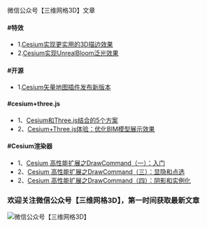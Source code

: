 微信公众号【三维网格3D】文章

#### #特效
* 1.[Cesium实现更实用的3D描边效果](Cesium/postprocess/01/readme.md)
* 2.[Cesium实现UnrealBloom泛光效果](Cesium/postprocess/02/readme.md)

#### #开源
* 1.[Cesium矢量地图插件发布新版本](Cesium/vectortile/01/readme.md)
#### #cesium+three.js
* 1、[Cesium和Three.js结合的5个方案](Mesh-3D/cesium+three/01.md)
* 2、[Cesium+Three.js体验：优化BIM模型展示效果](Mesh-3D/cesium+three/02.md)

#### #Cesium渲染器
* 1、[Cesium 高性能扩展之DrawCommand（一）：入门](Cesium/renderer/01.md)
* 2、[Cesium 高性能扩展之DrawCommand（三）：显隐和点选](Cesium/renderer/03.md)
* 2、[Cesium 高性能扩展之DrawCommand（四）：阴影和实例化](Cesium/renderer/04.md)

### 欢迎关注微信公众号【三维网格3D】，第一时间获取最新文章 ###
![微信公众号【三维网格3D】](http://os.mesh-3d.com/articles/微信公众号【三维网格3D】.png)

